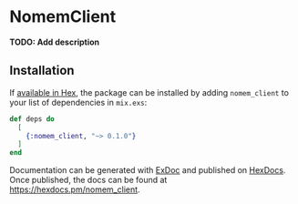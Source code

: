 # NomemClient

**TODO: Add description**

## Installation

If [available in Hex](https://hex.pm/docs/publish), the package can be installed
by adding `nomem_client` to your list of dependencies in `mix.exs`:

```elixir
def deps do
  [
    {:nomem_client, "~> 0.1.0"}
  ]
end
```

Documentation can be generated with [ExDoc](https://github.com/elixir-lang/ex_doc)
and published on [HexDocs](https://hexdocs.pm). Once published, the docs can
be found at <https://hexdocs.pm/nomem_client>.

